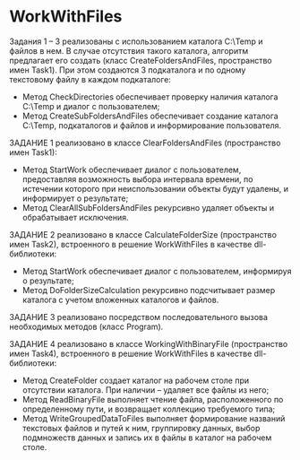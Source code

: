 # WorkWithFiles
Задания 1 – 3 реализованы с использованием каталога С:\\Temp и файлов в нем.
В случае отсутствия такого каталога, алгоритм предлагает его создать (класс CreateFoldersAndFiles, пространство имен Task1). При этом создаются 3 подкаталога и по одному текстовому файлу в каждом подкаталоге:
-	Метод CheckDirectories обеспечивает проверку наличия каталога С:\\Temp и диалог с пользователем;
-	Метод CreateSubFoldersAndFiles обеспечивает создание каталога С:\\Temp, подкаталогов и файлов и информирование пользователя.

ЗАДАНИЕ 1 реализовано в классе ClearFoldersAndFiles (пространство имен Task1):
-	Метод StartWork обеспечивает диалог с пользователем, предоставляя возможность выбора интервала времени, по истечении которого при неиспользовании объекты будут удалены, и информирует о результате;
-	Метод ClearAllSubFoldersAndFiles рекурсивно удаляет объекты и обрабатывает исключения.

ЗАДАНИЕ 2 реализовано в классе CalculateFolderSize (пространство имен Task2), встроенного в решение WorkWithFiles в качестве dll-библиотеки:
-	Метод StartWork обеспечивает диалог с пользователем, информируя о результате;
-	Метод DoFolderSizeCalculation рекурсивно подсчитывает размер каталога с учетом вложенных каталогов и файлов. 

ЗАДАНИЕ 3 реализовано посредством последовательного вызова необходимых методов (класс Program).

ЗАДАНИЕ 4 реализовано в классе WorkingWithBinaryFile (пространство имен Task4), встроенного в решение WorkWithFiles в качестве dll-библиотеки:
-	Метод CreateFolder создает каталог на рабочем столе при отсутствии каталога. При наличии – удаляет все файлы из него;
-	Метод ReadBinaryFile выполняет чтение файла, расположенного по определенному пути, и возвращает коллекцию требуемого типа;
-	Метод WriteGroupedDataToFiles выполняет формирование названий текстовых файлов и путей к ним, группировку данных, выбор подмножеств данных и запись их в файлы в каталог на рабочем столе.

